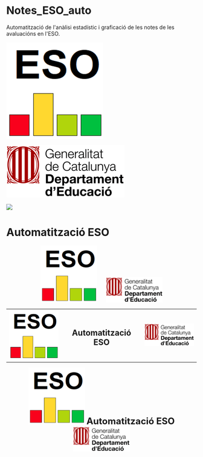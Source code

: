 # Notes_ESO_auto
Automatització de l'anàlisi estadístic i graficació de les notes de les avaluacións en l'ESO.

![](https://github.com/josepACTG/Notes_ESO_auto/blob/main/www/Icon.png)

![](https://github.com/josepACTG/Notes_ESO_auto/blob/main/www/departament_educacio.jpg)

![](https://github.com/josepACTG/Notes_ESO_auto/blob/main/www/a1.gif)



# Automatització ESO

<p align="center">
  <img src="https://github.com/josepACTG/Notes_ESO_auto/blob/main/www/Icon.png" alt="Icon" width="150"/>
  &nbsp;&nbsp;&nbsp;&nbsp;
  <img src="https://github.com/josepACTG/Notes_ESO_auto/blob/main/www/departament_educacio.jpg" alt="Departament Educació" width="150"/>
</p>




<table>
  <tr>
    <td align="center"><img src="https://github.com/josepACTG/Notes_ESO_auto/blob/main/www/Icon.png" alt="Icon" width="150"/></td>
    <td align="center"><h2>Automatització ESO</h2></td>
    <td align="center"><img src="https://github.com/josepACTG/Notes_ESO_auto/blob/main/www/departament_educacio.jpg" alt="Departament Educació" width="150"/></td>
  </tr>
</table>



<p align="center">
  <img src="https://github.com/josepACTG/Notes_ESO_auto/blob/main/www/Icon.png" alt="Icon" width="150"/>
  <span style="font-size: 24px; font-weight: bold;">Automatització ESO</span>
  <img src="https://github.com/josepACTG/Notes_ESO_auto/blob/main/www/departament_educacio.jpg" alt="Departament Educació" width="150"/>
</p>
